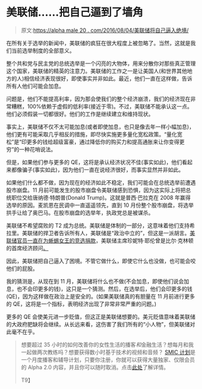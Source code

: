 # 美联储……把自己逼到了墙角

> 原文:[https://alpha male 20 . com/2016/08/04/美联储将自己逼入绝境/](https://alphamale20.com/2016/08/04/federal-reserve-backed-itself-into-a-corner/)

在所有关于选举的新闻中，美联储的疯狂在很大程度上被忽略了。当然，这就是我们当前选举制度的全部意义。

整个共和党与民主党的总统选举是一个闪亮的大物体，用来分散你对那些真正管理这个国家，美联储的精英的注意力。美联储的工作之一是让美国人(和世界其他地方的人)相信经济表现很好，即使事实并非如此。最近，他们一直在这样做，告诉所有人他们可能会加息。

问题是，他们不能提高利率，因为那会使我们的整个经济崩溃，我们的经济现在非常糟糕，100%依赖于虚假的低利率(接近于零)。不过，美联储不能承认这一点。他们必须假装一切都很好。他们的工作是继续建立和维持现状。

事实上，美联储不仅不太可能加息(或者即使加息，也只是像去年一样小幅加息)，他们更有可能采取几乎相反的措施，即尽快实施更多量化宽松政策。“量化宽松”是“印更多的钱给超级富豪，通过降低你的购买力和提高通胀来让你变得更穷”的一种花哨说法。

但是，如果他们参与更多的 QE，这将是承认经济状况不佳(事实如此)，他们看起来都像骗子(事实如此)，因为他们一直在说经济很好，而事实显然并非如此。

如果他们什么都不做，因为现在的经济如此不稳定，我们可能会在总统选举前遭遇股市崩盘。11 月前可能发生的股市崩盘令美联储感到恐惧，因为这实际上将把总统职位交给唐纳德·特朗普(Donald Trump)。这就是普西·巴拉克在 2008 年赢得选举的原因。麦凯恩在民调中一直遥遥领先，直到 10 月份整个股市崩盘，将选举拱手让给了奥巴马。在股市崩盘的选举年，执政党总是被谋杀。

美联储不希望腐败的 T2 成为总统。美联储是体制的一部分，这意味着他们支持希拉里。美联储的捍卫者告诉所有人，美联储是“政治中立的”，但这是一派胡言。[美联储官员一直在为蜥蜴女王的竞选捐款](https://www.washingtonpost.com/news/wonk/wp/2016/04/21/top-federal-reserve-official-donates-to-hillary-clintons-campaign/)，美联储主席珍妮特·耶伦曾是比尔·克林顿的首席经济顾问[。](https://en.wikipedia.org/wiki/Janet_Yellen#Career)

因此，美联储把自己逼入了困境。不管它做什么，即使它什么也没做，也可能会咬他们的屁股。

我的猜测是，从现在到 11 月，美联储将什么也不做(不会加息，即使他们说会加息，也不会印更多的钱)，这只是一个猜测。然后，在选举后，他们会印更多的钱(QE)，因为这样做在政治上是安全的。(如果美联储真的有胆量在 11 月前进行更多的 QE，这将是一个指标，表明经济出现了非常非常严重的问题。)

更多的 QE 会使美元进一步贬值，但这正是美联储想要的。美元贬值意味着美联储的大政府肥缺将会继续。从长远来看，这伤害了我们所有的“小人物”，但美联储对此毫不在乎。

> 想要超过 35 小时的如何改善你的女性生活的播客*和*金融生活？想每月和我一起做两次教练吗？想要获得数小时基于技术的视频和音频？ [SMIC 计划](https://alphamale20.kartra.com/page/vIL17)是一个月度播客和辅导计划，只要你注册，你就可以获得大量独家、仅限会员的 Alpha 2.0 内容，并且你可以随时取消。点击[此处](https://alphamale20.kartra.com/page/vIL17)了解详情。
> 
> T9】